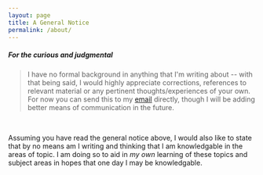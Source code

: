 ```yaml
---
layout: page
title: A General Notice
permalink: /about/
---
```


##### *For the curious and judgmental*

> I have no formal background in anything that I'm writing about -- with that
> being said, I would highly appreciate corrections, references to relevant material
> or any pertinent thoughts/experiences of your own. For now you can send this to my
> [email](mitch@iammitch.com) directly, though I will be adding better means of
> communication in the future.

<br />

Assuming you have read the general notice above, I would also like to state that
by no means am I writing and thinking that I am knowledgable in the areas of topic.
I am doing so to aid in *my own* learning of these topics and subject areas in hopes
that one day I may be knowledgable.

<!-- This is a learn log. The learn log is something that will hone whatever it is
that you wish to sharpen. Be it art, science or anything in between, the learn log
is always here to help. It offers guidance, an ear, a hand, a mute companion, and
a connection to the rest of the world. The learn log will not survive without your
help -- and by your help, we mean everyone -- including you. -->
